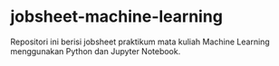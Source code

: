 # jobsheet-machine-learning
Repositori ini berisi jobsheet praktikum mata kuliah Machine Learning menggunakan Python dan Jupyter Notebook.
